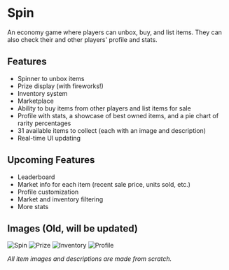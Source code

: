 # Spin

An economy game where players can unbox, buy, and list items. They can also check their and other players' profile and stats. 

## Features
- Spinner to unbox items 
- Prize display (with fireworks!)
- Inventory system
- Marketplace 
- Ability to buy items from other players and list items for sale 
- Profile with stats, a showcase of best owned items, and a pie chart of rarity percentages 
- 31 available items to collect (each with an image and description) 
- Real-time UI updating

## Upcoming Features 
- Leaderboard 
- Market info for each item (recent sale price, units sold, etc.)
- Profile customization 
- Market and inventory filtering 
- More stats

## Images (Old, will be updated) 
![Spin](project_images/Spin.png "Spin")
![Prize](project_images/Prize.png "Prize")
![Inventory](project_images/Inventory.png "Inventory")
![Profile](project_images/Profile.png "Profile")

*All item images and descriptions are made from scratch.*
